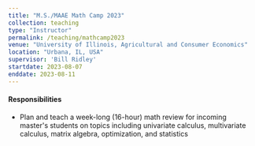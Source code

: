 ```yaml
---
title: "M.S./MAAE Math Camp 2023"
collection: teaching
type: "Instructor"
permalink: /teaching/mathcamp2023
venue: "University of Illinois, Agricultural and Consumer Economics"
location: "Urbana, IL, USA"
supervisor: 'Bill Ridley'
startdate: 2023-08-07
enddate: 2023-08-11
---
```

#### Responsibilities
* Plan and teach a week-long (16-hour) math review for incoming master's students on topics including univariate calculus, multivariate calculus, matrix algebra, optimization, and statistics
  
